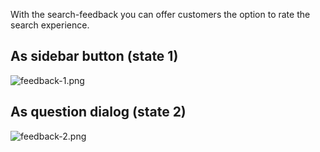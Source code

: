 With the search-feedback you can offer customers the option to rate the search experience.

## As sidebar button (state 1)
![feedback-1.png](../../../images/elements/examples/feedback-1.png)

## As question dialog (state 2)
![feedback-2.png](../../../images/elements/examples/feedback-2.png)
